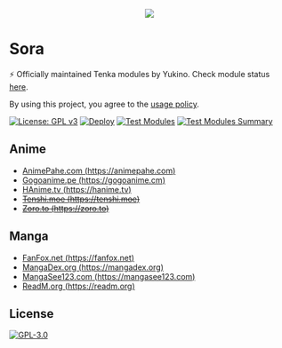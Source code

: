 <p align="center">
    <img src="https://github.com/yukino-org/media/blob/main/images/subbanners/gh-sora-banner.png?raw=true">
</p>

# Sora

⚡ Officially maintained Tenka modules by Yukino. Check module status [here](https://github.com/yukino-org/sora/tree/summary#readme).

By using this project, you agree to the [usage policy](https://yukino-org.github.io/wiki/tenka/disclaimer/).

[![License: GPL v3](https://img.shields.io/badge/License-GPL_v3-blue.svg)](https://www.gnu.org/licenses/gpl-3.0)
[![Deploy](https://github.com/yukino-org/sora/actions/workflows/deploy.yml/badge.svg)](https://github.com/yukino-org/sora/actions/workflows/deploy.yml)
[![Test Modules](https://github.com/yukino-org/sora/actions/workflows/test-modules.yml/badge.svg)](https://github.com/yukino-org/sora/actions/workflows/test-modules.yml)
[![Test Modules Summary](https://img.shields.io/endpoint?url=https%3A%2F%2Fraw.githubusercontent.com%2Fyukino-org%2Fsora%2Fsummary%2Fbadge.json)](https://github.com/yukino-org/sora/tree/summary)

## Anime

-   [AnimePahe.com (https://animepahe.com)](./modules/anime/animepahe_com)
-   [Gogoanime.pe (https://gogoanime.cm)](./modules/anime/gogoanime_pe)
-   [HAnime.tv (https://hanime.tv)](./modules/anime/kawaiifu_com)
-   ~~[Tenshi.moe (https://tenshi.moe)](./modules/anime/tenshi_moe)~~
-   ~~[Zoro.to (https://zoro.to)](./modules/anime/zoro_to)~~

## Manga

-   [FanFox.net (https://fanfox.net)](./modules/manga/fanfox_net)
-   [MangaDex.org (https://mangadex.org)](./modules/manga/mangadex_org)
-   [MangaSee123.com (https://mangasee123.com)](./modules/manga/mangasee123_com)
-   [ReadM.org (https://readm.org)](./modules/manga/readm_org)

## License

[![GPL-3.0](https://github.com/yukino-org/media/blob/main/images/license-logo/gplv3.png?raw=true)](./LICENSE)
